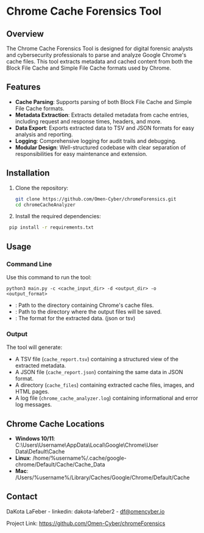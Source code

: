 # Chrome Cache Forensics Tool

## Overview

The Chrome Cache Forensics Tool is designed for digital forensic analysts and cybersecurity professionals to parse and analyze Google Chrome's cache files. This tool extracts metadata and cached content from both the Block File Cache and Simple File Cache formats used by Chrome.

## Features

- **Cache Parsing**: Supports parsing of both Block File Cache and Simple File Cache formats.
- **Metadata Extraction**: Extracts detailed metadata from cache entries, including request and response times, headers, and more.
- **Data Export**: Exports extracted data to TSV and JSON formats for easy analysis and reporting.
- **Logging**: Comprehensive logging for audit trails and debugging.
- **Modular Design**: Well-structured codebase with clear separation of responsibilities for easy maintenance and extension.

## Installation

1. Clone the repository:
   ```bash
   git clone https://github.com/Omen-Cyber/chromeForensics.git
   cd chromeCacheAnalyzer
   ```

 2. Install the required dependencies:
  ```bash
   pip install -r requirements.txt 
   ```

## Usage

### Command Line

Use this command to run the tool:
```shell
python3 main.py -c <cache_input_dir> -d <output_dir> -o <output_format>
```
- **<cache input dir>**: Path to the directory containing Chrome's cache files.
- **<output dir>**: Path to the directory where the output files will be saved.
- **<output format>**: The format for the extracted data. (json or tsv)

### Output

The tool will generate:

- A TSV file (`cache_report.tsv`) containing a structured view of the extracted metadata.
- A JSON file (`cache_report.json`) containing the same data in JSON format.
- A directory (`cache_files`) containing extracted cache files, images, and HTML pages.
- A log file (`chrome_cache_analyzer.log`) containing informational and error log messages.


## Chrome Cache Locations

- **Windows 10/11**: C:\Users\Username\AppData\Local\Google\Chrome\User Data\Default\Cache
- **Linux**: /home/%username%/.cache/google-chrome/Default/Cache/Cache_Data
- **Mac**: /Users/%username%/Library/Caches/Google/Chrome/Default/Cache


## Contact

DaKota LaFeber - linkedin: dakota-lafeber2 - df@omencyber.io

Project Link: https://github.com/Omen-Cyber/chromeForensics
